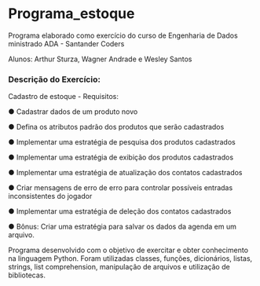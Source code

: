 # Programa_estoque
Programa elaborado como exercício do curso de Engenharia de Dados ministrado ADA - Santander Coders

Alunos: Arthur Sturza, Wagner Andrade e Wesley Santos



### Descrição do Exercício:

Cadastro de estoque - Requisitos:

●	Cadastrar dados de um produto novo

●	Defina os atributos padrão dos produtos que serão cadastrados

●	Implementar uma estratégia de pesquisa dos produtos cadastrados

●	Implementar uma estratégia de exibição dos produtos cadastrados

●	Implementar uma estratégia de atualização dos contatos cadastrados

●	Criar mensagens de erro de erro para controlar possíveis entradas inconsistentes do jogador

●	Implementar uma estratégia de deleção dos contatos cadastrados

●	Bônus: Criar uma estratégia para salvar os dados da agenda em um arquivo.



Programa desenvolvido com o objetivo de exercitar e obter conhecimento na linguagem Python.
Foram utilizadas classes, funções, dicionários, listas, strings, list comprehension, manipulação de arquivos e utilização de bibliotecas.
